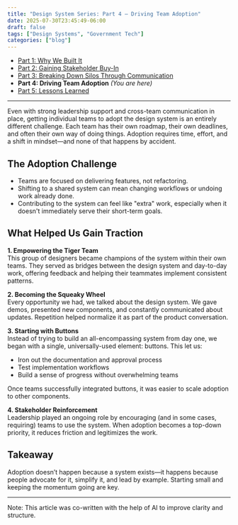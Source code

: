 ```yaml
---
title: "Design System Series: Part 4 – Driving Team Adoption"
date: 2025-07-30T23:45:49-06:00
draft: false
tags: ["Design Systems", "Government Tech"]
categories: ["blog"]
--- 
```


- [Part 1: Why We Built It](../design-system-series-part1-why-we-built-government-website/)
- [Part 2: Gaining Stakeholder Buy-In](../design-system-series-part2-gaining-stakeholder-buy-in-government/)
- [Part 3: Breaking Down Silos Through Communication](../design-system-series-part3-breaking-silos-team-communication/)
- **Part 4: Driving Team Adoption** *(You are here)*
- [Part 5: Lessons Learned](../design-system-series-part5-lessons-learned-starting-design-system/)

---

Even with strong leadership support and cross-team communication in place, getting individual teams to adopt the design system is an entirely different challenge. Each team has their own roadmap, their own deadlines, and often their own way of doing things. Adoption requires time, effort, and a shift in mindset—and none of that happens by accident.

## The Adoption Challenge

- Teams are focused on delivering features, not refactoring.
- Shifting to a shared system can mean changing workflows or undoing work already done.
- Contributing to the system can feel like "extra" work, especially when it doesn't immediately serve their short-term goals.

## What Helped Us Gain Traction

**1. Empowering the Tiger Team**  
This group of designers became champions of the system within their own teams. They served as bridges between the design system and day-to-day work, offering feedback and helping their teammates implement consistent patterns.

**2. Becoming the Squeaky Wheel**  
Every opportunity we had, we talked about the design system. We gave demos, presented new components, and constantly communicated about updates. Repetition helped normalize it as part of the product conversation.

**3. Starting with Buttons**  
Instead of trying to build an all-encompassing system from day one, we began with a single, universally-used element: buttons. This let us:
- Iron out the documentation and approval process
- Test implementation workflows
- Build a sense of progress without overwhelming teams

Once teams successfully integrated buttons, it was easier to scale adoption to other components.

**4. Stakeholder Reinforcement**  
Leadership played an ongoing role by encouraging (and in some cases, requiring) teams to use the system. When adoption becomes a top-down priority, it reduces friction and legitimizes the work.

## Takeaway

Adoption doesn’t happen because a system exists—it happens because people advocate for it, simplify it, and lead by example. Starting small and keeping the momentum going are key.

---

Note: This article was co-written with the help of AI to improve clarity and structure.
